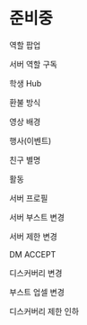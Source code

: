 # 준비중

역할 팝업

서버 역할 구독

학생 Hub

환불 방식

영상 배경

행사(이벤트)

친구 별명

활동

서버 프로필

서버 부스트 변경

서버 제한 변경

DM ACCEPT

디스커버리 변경

부스트 업셀 변경

디스커버리 제한 인하



